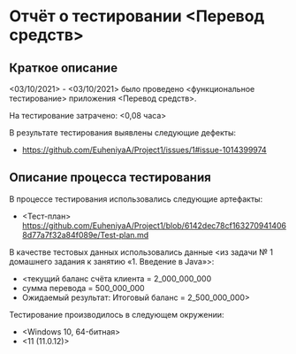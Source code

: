 # Отчёт о тестировании <Перевод средств>

## Краткое описание

<03/10/2021> - <03/10/2021> было проведено <функциональное тестирование> приложения <Перевод средств>.

На тестирование затрачено: <0,08 часа>

В результате тестирования выявлены следующие дефекты:
* <https://github.com/EuheniyaA/Project1/issues/1#issue-1014399974>


## Описание процесса тестирования

В процессе тестирования использовались следующие артефакты:
* <Тест-план> https://github.com/EuheniyaA/Project1/blob/6142dec78cf1632709414068d77a7f32a84f089e/Test-plan.md


В качестве тестовых данных использовались данные <из задачи № 1 домашнего задания к занятию «1. Введение в Java»>:
* <текущий баланс счёта клиента  =  2_000_000_000 
* сумма перевода =  500_000_000
* Ожидаемый результат: Итоговый баланс = 2_500_000_000>



Тестирование производилось в следующем окружении:
* <Windows 10, 64-битная>
* <11 (11.0.12)>
